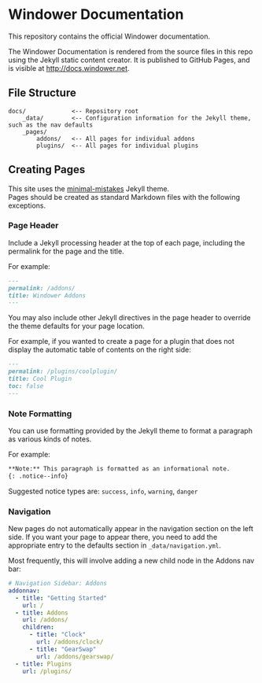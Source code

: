# Windower Documentation

This repository contains the official Windower documentation.

The Windower Documentation is rendered from the source files in this repo using the Jekyll static content creator. It is published to GitHub Pages, and is visible at http://docs.windower.net.

## File Structure
```
docs/             <-- Repository root
    _data/        <-- Configuration information for the Jekyll theme, such as the nav defaults
    _pages/
        addons/   <-- All pages for individual addons
        plugins/  <-- All pages for individual plugins
```

## Creating Pages
This site uses the [minimal-mistakes](https://github.com/mmistakes/minimal-mistakes) Jekyll theme.<br>
Pages should be created as standard Markdown files with the following exceptions.

### Page Header
Include a Jekyll processing header at the top of each page, including the permalink for the page and the title.

For example:

```md
---
permalink: /addons/
title: Windower Addons
---
```

You may also include other Jekyll directives in the page header to override the theme defaults for your page location.

For example, if you wanted to create a page for a plugin that does not display the automatic table of contents on the right side:
```md
---
permalink: /plugins/coolplugin/
title: Cool Plugin
toc: false
---
```

### Note Formatting
You can use formatting provided by the Jekyll theme to format a paragraph as various kinds of notes.

For example:
```md
**Note:** This paragraph is formatted as an informational note.
{: .notice--info}
```

Suggested notice types are: `success`, `info`, `warning`, `danger`

### Navigation
New pages do not automatically appear in the navigation section on the left side. If you want your page to appear there, you need to add the appropriate entry to the defaults section in `_data/navigation.yml`.

Most frequently, this will involve adding a new child node in the Addons nav bar:
```yaml
# Navigation Sidebar: Addons
addonnav:
  - title: "Getting Started"
    url: /
  - title: Addons
    url: /addons/
    children:
      - title: "Clock"
        url: /addons/clock/
      - title: "GearSwap"
        url: /addons/gearswap/
  - title: Plugins
    url: /plugins/
 ```
